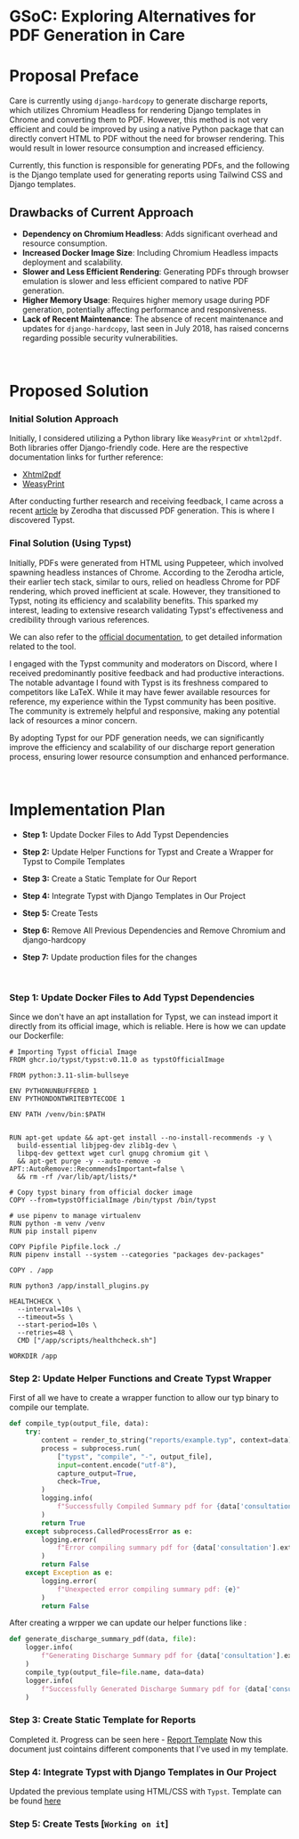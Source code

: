 # GSoC: Exploring Alternatives for PDF Generation in Care

# Proposal Preface

Care is currently using `django-hardcopy` to generate discharge reports, which utilizes Chromium Headless for rendering Django templates in Chrome and converting them to PDF. However, this method is not very efficient and could be improved by using a native Python package that can directly convert HTML to PDF without the need for browser rendering. This would result in lower resource consumption and increased efficiency.

Currently, this function is responsible for generating PDFs, and the following is the Django template used for generating reports using Tailwind CSS and Django templates.

## Drawbacks of Current Approach

- **Dependency on Chromium Headless**: Adds significant overhead and resource consumption.
- **Increased Docker Image Size**: Including Chromium Headless impacts deployment and scalability.
- **Slower and Less Efficient Rendering**: Generating PDFs through browser emulation is slower and less efficient compared to native PDF generation.
- **Higher Memory Usage**: Requires higher memory usage during PDF generation, potentially affecting performance and responsiveness.
- **Lack of Recent Maintenance**: The absence of recent maintenance and updates for `django-hardcopy`, last seen in July 2018, has raised concerns regarding possible security vulnerabilities.

<br>

# Proposed Solution

### Initial Solution Approach

Initially, I considered utilizing a Python library like `WeasyPrint` or `xhtml2pdf`. Both libraries offer Django-friendly code. Here are the respective documentation links for further reference:
- [Xhtml2pdf](https://xhtml2pdf.readthedocs.io/)
- [WeasyPrint](https://weasyprint.readthedocs.io/)

After conducting further research and receiving feedback, I came across a recent [article](https://zerodha.tech/blog/1-5-million-pdfs-in-25-minutes/) by Zerodha that discussed PDF generation. This is where I discovered Typst.

### Final Solution (Using Typst)

Initially, PDFs were generated from HTML using Puppeteer, which involved spawning headless instances of Chrome. According to the Zerodha article, their earlier tech stack, similar to ours, relied on headless Chrome for PDF rendering, which proved inefficient at scale. However, they transitioned to Typst, noting its efficiency and scalability benefits. This sparked my interest, leading to extensive research validating Typst's effectiveness and credibility through various references.

We can also refer to the [official documentation](https://typst.app/docs/), to get detailed information related to the tool.

I engaged with the Typst community and moderators on Discord, where I received predominantly positive feedback and had productive interactions. The notable advantage I found with Typst is its freshness compared to competitors like LaTeX. While it may have fewer available resources for reference, my experience within the Typst community has been positive. The community is extremely helpful and responsive, making any potential lack of resources a minor concern.

By adopting Typst for our PDF generation needs, we can significantly improve the efficiency and scalability of our discharge report generation process, ensuring lower resource consumption and enhanced performance.

<br>

# Implementation Plan

- **Step 1:** Update Docker Files to Add Typst Dependencies

- **Step 2:** Update Helper Functions for Typst and Create a Wrapper for Typst to Compile Templates

- **Step 3:** Create a Static Template for Our Report

- **Step 4:** Integrate Typst with Django Templates in Our Project

- **Step 5:** Create Tests

- **Step 6:** Remove All Previous Dependencies and Remove Chromium and django-hardcopy

- **Step 7:** Update production files for the changes 

<br>

### Step 1: Update Docker Files to Add Typst Dependencies

Since we don't have an apt installation for Typst, we can instead import it directly from its official image, which is reliable. Here is how we can update our Dockerfile:

```docker
# Importing Typst official Image
FROM ghcr.io/typst/typst:v0.11.0 as typstOfficialImage

FROM python:3.11-slim-bullseye

ENV PYTHONUNBUFFERED 1
ENV PYTHONDONTWRITEBYTECODE 1

ENV PATH /venv/bin:$PATH


RUN apt-get update && apt-get install --no-install-recommends -y \
  build-essential libjpeg-dev zlib1g-dev \
  libpq-dev gettext wget curl gnupg chromium git \
  && apt-get purge -y --auto-remove -o APT::AutoRemove::RecommendsImportant=false \
  && rm -rf /var/lib/apt/lists/*

# Copy typst binary from official docker image
COPY --from=typstOfficialImage /bin/typst /bin/typst

# use pipenv to manage virtualenv
RUN python -m venv /venv
RUN pip install pipenv

COPY Pipfile Pipfile.lock ./
RUN pipenv install --system --categories "packages dev-packages"

COPY . /app

RUN python3 /app/install_plugins.py

HEALTHCHECK \
  --interval=10s \
  --timeout=5s \
  --start-period=10s \
  --retries=48 \
  CMD ["/app/scripts/healthcheck.sh"]

WORKDIR /app
```

### Step 2: Update Helper Functions and Create Typst Wrapper

First of all we have to create a wrapper function to allow our typ binary to compile our template.

```python
def compile_typ(output_file, data):
    try:
        content = render_to_string("reports/example.typ", context=data)
        process = subprocess.run(
            ["typst", "compile", "-", output_file],
            input=content.encode("utf-8"),
            capture_output=True,
            check=True,
        )
        logging.info(
            f"Successfully Compiled Summary pdf for {data['consultation'].external_id}"
        )
        return True
    except subprocess.CalledProcessError as e:
        logging.error(
            f"Error compiling summary pdf for {data['consultation'].external_id}: {e.output.decode('utf-8')}"
        )
        return False
    except Exception as e:
        logging.error(
            f"Unexpected error compiling summary pdf: {e}"
        )
        return False
```
After creating a wrpper we can update our helper functions like :
```py
def generate_discharge_summary_pdf(data, file):
    logger.info(
        f"Generating Discharge Summary pdf for {data['consultation'].external_id}"
    )
    compile_typ(output_file=file.name, data=data)
    logger.info(
        f"Successfully Generated Discharge Summary pdf for {data['consultation'].external_id}"
    )
```

### Step 3: Create Static Template for Reports

Completed it. Progress can be seen here - [Report Template](https://typst.app/project/rBahq8CbsixUHYwri4KtmO)
Now this document just cointains different components that I've used in my template.

### Step 4: Integrate Typst with Django Templates in Our Project
Updated the previous template using HTML/CSS with `Typst`. Template can be found [here]([url](https://github.com/coronasafe/care/blob/5d5ca4630cebd168f3ca8a75ca2dae9bdc6110fd/care/templates/reports/patient_discharge_summary_pdf_template.typ))

### Step 5: Create Tests [`Working on it`]



